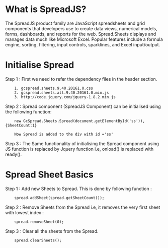 What is SpreadJS?
=====================

The SpreadJS product family are JavaScript spreadsheets and grid components that developers use to create data views, numerical models, forms, dashboards, and reports for the web. Spread.Sheets displays and manages data much like Microsoft Excel. Popular features include a formula engine, sorting, filtering, input controls, sparklines, and Excel input/output. 


Initialise Spread
====================

Step 1 : First we need to refer the dependency files in the header section.
		
		1. gcspread.sheets.9.40.20161.0.css
		2. gcspread.sheets.all.9.40.20161.0.min.js
		3. http://code.jquery.com/jquery-1.8.2.min.js 

Step 2 : Spread component (SpreadJS Component) can be initialised using the following function:
		
		new GcSpread.Sheets.Spread(document.getElementById('ss')), {SheetCount:1}

		Now Spread is added to the div with id ='ss'

Step 3 : The Same functionality of initialising the Spread component using JS function is replaced by Jquery function i.e, onload() is replaced with ready().


Spread Sheet Basics
===================

Step 1 : Add new Sheets to Spread. This is done by following function :
	
		spread.addSheet(spread.getSheetCount()); 

Step 2 : Remove Sheets from the Spread i.e, it removes the very first sheet with lowest index :
		
		spread.removeSheet(0);

Step 3 : Clear all the sheets from the Spread.

		spread.clearSheets();


